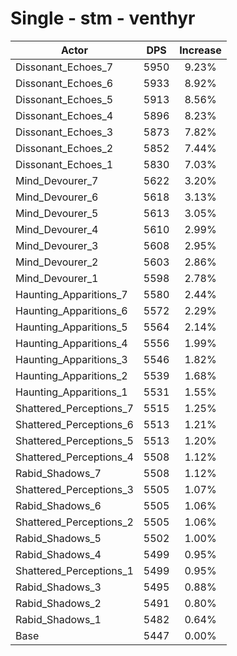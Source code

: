 # Single - stm - venthyr
| Actor | DPS | Increase |
|---|:---:|:---:|
|Dissonant_Echoes_7|5950|9.23%|
|Dissonant_Echoes_6|5933|8.92%|
|Dissonant_Echoes_5|5913|8.56%|
|Dissonant_Echoes_4|5896|8.23%|
|Dissonant_Echoes_3|5873|7.82%|
|Dissonant_Echoes_2|5852|7.44%|
|Dissonant_Echoes_1|5830|7.03%|
|Mind_Devourer_7|5622|3.20%|
|Mind_Devourer_6|5618|3.13%|
|Mind_Devourer_5|5613|3.05%|
|Mind_Devourer_4|5610|2.99%|
|Mind_Devourer_3|5608|2.95%|
|Mind_Devourer_2|5603|2.86%|
|Mind_Devourer_1|5598|2.78%|
|Haunting_Apparitions_7|5580|2.44%|
|Haunting_Apparitions_6|5572|2.29%|
|Haunting_Apparitions_5|5564|2.14%|
|Haunting_Apparitions_4|5556|1.99%|
|Haunting_Apparitions_3|5546|1.82%|
|Haunting_Apparitions_2|5539|1.68%|
|Haunting_Apparitions_1|5531|1.55%|
|Shattered_Perceptions_7|5515|1.25%|
|Shattered_Perceptions_6|5513|1.21%|
|Shattered_Perceptions_5|5513|1.20%|
|Shattered_Perceptions_4|5508|1.12%|
|Rabid_Shadows_7|5508|1.12%|
|Shattered_Perceptions_3|5505|1.07%|
|Rabid_Shadows_6|5505|1.06%|
|Shattered_Perceptions_2|5505|1.06%|
|Rabid_Shadows_5|5502|1.00%|
|Rabid_Shadows_4|5499|0.95%|
|Shattered_Perceptions_1|5499|0.95%|
|Rabid_Shadows_3|5495|0.88%|
|Rabid_Shadows_2|5491|0.80%|
|Rabid_Shadows_1|5482|0.64%|
|Base|5447|0.00%|
